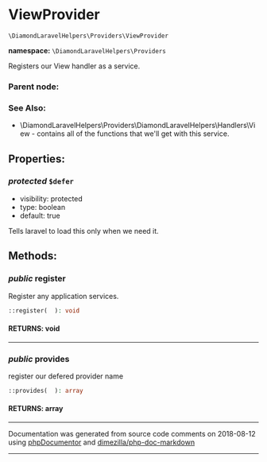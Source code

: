 # ViewProvider
`\DiamondLaravelHelpers\Providers\ViewProvider`

**namespace:** `\DiamondLaravelHelpers\Providers`

Registers our View handler as a service.


### **Parent node:** 



### **See Also:**
  * \DiamondLaravelHelpers\Providers\DiamondLaravelHelpers\Handlers\View - contains all of the functions that we'll get with this service.
## **Properties:**
### *protected* `$defer`
* visibility: protected
* type: boolean 
* default: true

Tells laravel to load this only when we need it.





## **Methods:**
### *public* register

Register any application services.

```php
::register(  ): void
```




#### RETURNS: void



___
### *public* provides

register our defered provider name

```php
::provides(  ): array
```




#### RETURNS: array



___
Documentation was generated from source code comments on 2018-08-12 using [phpDocumentor](http://www.phpdoc.org/) and [dimezilla/php-doc-markdown](https://github.com/dimezilla/php-doc-markdown)
___
